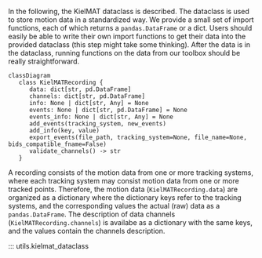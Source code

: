 In the following, the KielMAT dataclass is described. The dataclass is used to store motion data in a standardized way. We provide a small set of import functions, each of which returns a `pandas.DataFrame` or a dict. Users should easily be able to write their own import functions to get their data into the provided dataclass (this step might take some thinking). After the data is in the dataclass, running functions on the data from our toolbox should be really straightforward.

```mermaid
classDiagram
   class KielMATRecording {
      data: dict[str, pd.DataFrame]
      channels: dict[str, pd.DataFrame]
      info: None | dict[str, Any] = None
      events: None | dict[str, pd.DataFrame] = None
      events_info: None | dict[str, Any] = None
      add_events(tracking_system, new_events)
      add_info(key, value)
      export_events(file_path, tracking_system=None, file_name=None, bids_compatible_fname=False)
      validate_channels() -> str
   }

```

 A recording consists of the motion data from one or more tracking systems, where each tracking system may consist motion data from one or more tracked points. Therefore, the motion data (`KielMATRecording.data`) are organized as a dictionary where the dictionary keys refer to the tracking systems, and the corresponding values the actual (raw) data as a `pandas.DataFrame`. The description of data channels (`KielMATRecording.channels`) is availabe as a dictionary with the same keys, and the values contain the channels description.

::: utils.kielmat_dataclass